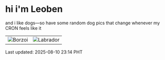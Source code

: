 # hi i'm Leoben

and i like dogs—so have some random dog pics that change whenever my CRON feels like it

|  |  |
|--------|----------|
| ![Borzoi](https://random-dog-vercel.vercel.app/api/random-borzoi?v=1754838883) | ![Labrador](https://random-dog-vercel.vercel.app/api/random-labrador?v=1754838883) |

Last updated: 2025-08-10 23:14 PHT
